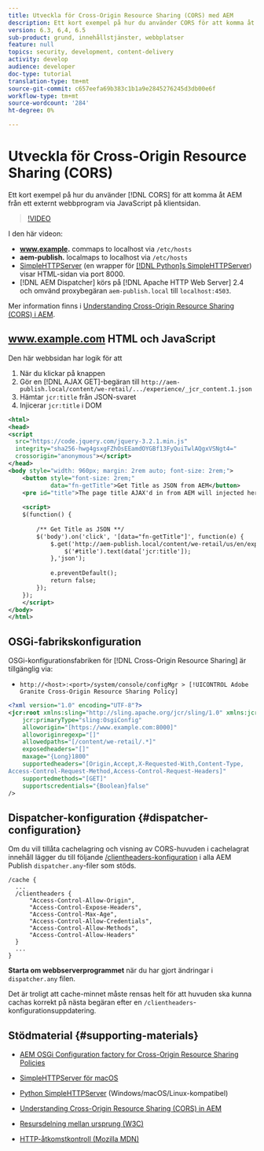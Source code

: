 ```yaml
---
title: Utveckla för Cross-Origin Resource Sharing (CORS) med AEM
description: Ett kort exempel på hur du använder CORS för att komma åt AEM från ett externt webbprogram via JavaScript på klientsidan.
version: 6.3, 6,4, 6.5
sub-product: grund, innehållstjänster, webbplatser
feature: null
topics: security, development, content-delivery
activity: develop
audience: developer
doc-type: tutorial
translation-type: tm+mt
source-git-commit: c657eefa69b383c1b1a9e2845276245d3db00e6f
workflow-type: tm+mt
source-wordcount: '284'
ht-degree: 0%

---
```



# Utveckla för Cross-Origin Resource Sharing (CORS)

Ett kort exempel på hur du använder [!DNL CORS] för att komma åt AEM från ett externt webbprogram via JavaScript på klientsidan.

>[!VIDEO](https://video.tv.adobe.com/v/18837/?quality=12&learn=on)

I den här videon:

* **www.example.** commaps to localhost via  `/etc/hosts`
* **aem-publish.** localmaps to localhost via  `/etc/hosts`
* [SimpleHTTPServer](https://itunes.apple.com/us/app/simple-http-server/id441002840?mt=12)  (en wrapper för  [[!DNL Python]s SimpleHTTPServer](https://docs.python.org/2/library/simplehttpserver.html)) visar HTML-sidan via port 8000.
* [!DNL AEM Dispatcher] körs på  [!DNL Apache HTTP Web Server] 2.4 och omvänd proxybegäran  `aem-publish.local` till  `localhost:4503`.

Mer information finns i [Understanding Cross-Origin Resource Sharing (CORS) i AEM](./understand-cross-origin-resource-sharing.md).

## www.example.com HTML och JavaScript

Den här webbsidan har logik för att

1. När du klickar på knappen
1. Gör en [!DNL AJAX GET]-begäran till `http://aem-publish.local/content/we-retail/.../experience/_jcr_content.1.json`
1. Hämtar `jcr:title` från JSON-svaret
1. Injicerar `jcr:title` i DOM

```xml
<html>
<head>
<script
  src="https://code.jquery.com/jquery-3.2.1.min.js"
  integrity="sha256-hwg4gsxgFZhOsEEamdOYGBf13FyQuiTwlAQgxVSNgt4="
  crossorigin="anonymous"></script>   
</head>
<body style="width: 960px; margin: 2rem auto; font-size: 2rem;">
    <button style="font-size: 2rem;"
            data="fn-getTitle">Get Title as JSON from AEM</button>
    <pre id="title">The page title AJAX'd in from AEM will injected here</pre>
    
    <script>
    $(function() { 
        
        /** Get Title as JSON **/
        $('body').on('click', '[data="fn-getTitle"]', function(e) { 
            $.get('http://aem-publish.local/content/we-retail/us/en/experience/_jcr_content.1.json', function(data) {
                $('#title').text(data['jcr:title']);
            },'json');
            
            e.preventDefault();
            return false;
        });
    });
    </script>
</body>
</html>
```

## OSGi-fabrikskonfiguration

OSGi-konfigurationsfabriken för [!DNL Cross-Origin Resource Sharing] är tillgänglig via:

* `http://<host>:<port>/system/console/configMgr > [!UICONTROL Adobe Granite Cross-Origin Resource Sharing Policy]`

```xml
<?xml version="1.0" encoding="UTF-8"?>
<jcr:root xmlns:sling="http://sling.apache.org/jcr/sling/1.0" xmlns:jcr="http://www.jcp.org/jcr/1.0"
    jcr:primaryType="sling:OsgiConfig"
    alloworigin="[https://www.example.com:8000]"
    alloworiginregexp="[]"
    allowedpaths="[/content/we-retail/.*]"
    exposedheaders="[]"
    maxage="{Long}1800"
    supportedheaders="[Origin,Accept,X-Requested-With,Content-Type,
Access-Control-Request-Method,Access-Control-Request-Headers]"
    supportedmethods="[GET]"
    supportscredentials="{Boolean}false"
/>
```

## Dispatcher-konfiguration {#dispatcher-configuration}

Om du vill tillåta cachelagring och visning av CORS-huvuden i cachelagrat innehåll lägger du till följande [/clientheaders-konfiguration](https://experienceleague.adobe.com/docs/experience-manager-dispatcher/using/configuring/dispatcher-configuration.html?lang=en#specifying-the-http-headers-to-pass-through-clientheaders) i alla AEM Publish `dispatcher.any`-filer som stöds.

```
/cache { 
  ...
  /clientheaders {
      "Access-Control-Allow-Origin",
      "Access-Control-Expose-Headers",
      "Access-Control-Max-Age",
      "Access-Control-Allow-Credentials",
      "Access-Control-Allow-Methods",
      "Access-Control-Allow-Headers"
  }
  ...
}
```

**Starta om webbserverprogrammet** när du har gjort ändringar i  `dispatcher.any` filen.

Det är troligt att cache-minnet måste rensas helt för att huvuden ska kunna cachas korrekt på nästa begäran efter en `/clientheaders`-konfigurationsuppdatering.

## Stödmaterial {#supporting-materials}

* [AEM OSGi Configuration factory for Cross-Origin Resource Sharing Policies](http://localhost:4502/system/console/configMgr/com.adobe.granite.cors.impl.CORSPolicyImpl)
* [SimpleHTTPServer för macOS](https://itunes.apple.com/us/app/simple-http-server/id441002840?mt=12)
* [Python SimpleHTTPServer](https://docs.python.org/2/library/simplehttpserver.html)  (Windows/macOS/Linux-kompatibel)

* [Understanding Cross-Origin Resource Sharing (CORS) in AEM](./understand-cross-origin-resource-sharing.md)
* [Resursdelning mellan ursprung (W3C)](https://www.w3.org/TR/cors/)
* [HTTP-åtkomstkontroll (Mozilla MDN)](https://developer.mozilla.org/en-US/docs/Web/HTTP/Access_control_CORS)

